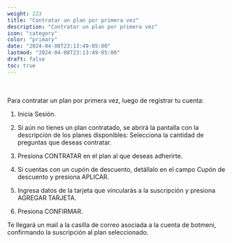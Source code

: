 ```yaml
---
weight: 223
title: "Contratar un plan por primera vez"
description: "Contratar un plan por primera vez"
icon: "category"
color: "primary"
date: "2024-04-08T23:13:49-05:00"
lastmod: "2024-04-08T23:13:49-05:00"
draft: false
toc: true
---
```

<br></br>
Para contratar un plan por primera vez, luego de registrar tu cuenta:

1. Inicia Sesión. 
2. Si aún no tienes un plan contratado, se abrirá la pantalla con la descripción de los planes disponibles: Selecciona la cantidad de preguntas que deseas contratar.

3. Presiona CONTRATAR en el plan al que deseas adherirte.
4. Si cuentas con un cupón de descuento, detállalo en el campo Cupón de descuento y presiona APLICAR.
5. Ingresa datos de la tarjeta que vincularás a la suscripción y presiona AGREGAR TARJETA.
6. Presiona CONFIRMAR.

Te llegará un mail a la casilla de correo asociada a la cuenta de botmeni, confirmando la suscripción al plan seleccionado.

